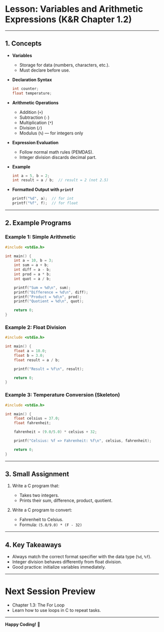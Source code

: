 # Lesson: Variables and Arithmetic Expressions (K&R Chapter 1.2)

---

## 1. Concepts

- **Variables**

  - Storage for data (numbers, characters, etc.).
  - Must declare before use.

- **Declaration Syntax**

  ```c
  int counter;
  float temperature;
  ```

- **Arithmetic Operations**

  - Addition (`+`)
  - Subtraction (`-`)
  - Multiplication (`*`)
  - Division (`/`)
  - Modulus (`%`) — for integers only

- **Expression Evaluation**

  - Follow normal math rules (PEMDAS).
  - Integer division discards decimal part.

- **Example**

  ```c
  int a = 5, b = 2;
  int result = a / b;  // result = 2 (not 2.5)
  ```

- **Formatted Output with `printf`**
  ```c
  printf("%d", a);  // for int
  printf("%f", f);  // for float
  ```

---

## 2. Example Programs

### Example 1: Simple Arithmetic

```c
#include <stdio.h>

int main() {
    int a = 10, b = 3;
    int sum = a + b;
    int diff = a - b;
    int prod = a * b;
    int quot = a / b;

    printf("Sum = %d\n", sum);
    printf("Difference = %d\n", diff);
    printf("Product = %d\n", prod);
    printf("Quotient = %d\n", quot);

    return 0;
}
```

### Example 2: Float Division

```c
#include <stdio.h>

int main() {
    float a = 10.0;
    float b = 3.0;
    float result = a / b;

    printf("Result = %f\n", result);

    return 0;
}
```

### Example 3: Temperature Conversion (Skeleton)

```c
#include <stdio.h>

int main() {
    float celsius = 37.0;
    float fahrenheit;

    fahrenheit = (9.0/5.0) * celsius + 32;

    printf("Celsius: %f => Fahrenheit: %f\n", celsius, fahrenheit);

    return 0;
}
```

---

## 3. Small Assignment

1. Write a C program that:

   - Takes two integers.
   - Prints their sum, difference, product, quotient.

2. Write a C program to convert:
   - Fahrenheit to Celsius.
   - Formula: `(5.0/9.0) * (F - 32)`

---

## 4. Key Takeaways

- Always match the correct format specifier with the data type (`%d`, `%f`).
- Integer division behaves differently from float division.
- Good practice: initialize variables immediately.

---

# Next Session Preview

- Chapter 1.3: The For Loop
- Learn how to use loops in C to repeat tasks.

---

**Happy Coding!** 🚀

